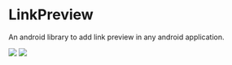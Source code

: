 # LinkPreview

An android library to add link preview in any android application.

[![](https://jitpack.io/v/arhanashik/LinkPreview.svg)](https://jitpack.io/#arhanashik/LinkPreview)
[![](https://img.shields.io/github/downloads/arhanashik/LinkPreview/total.svg)]()